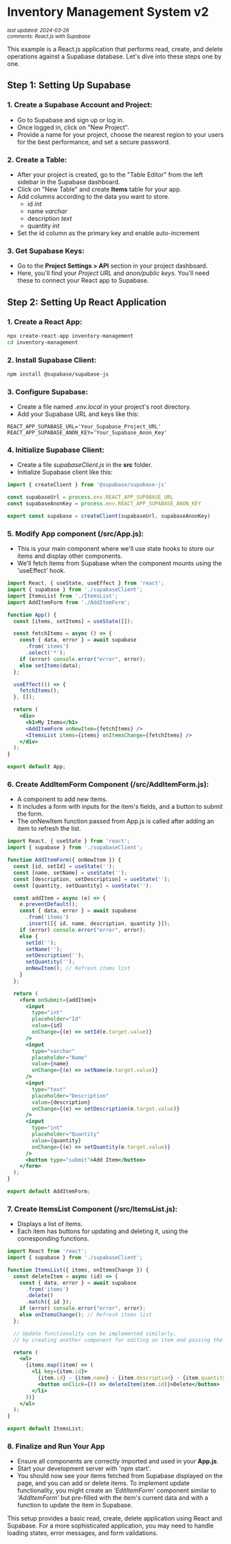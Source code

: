 # Inventory Management System v2

<sub>*last updated: 2024-03-26*</sub>
<br>
<sub>*comments: React.js with Supabase*</sub>

This example is a React.js application that performs read, create, and delete operations against a Supabase database. Let's dive into these steps one by one.

## Step 1: Setting Up Supabase

### 1. Create a Supabase Account and Project:

- Go to Supabase and sign up or log in.
- Once logged in, click on "New Project".
- Provide a name for your project, choose the nearest region to your users for the best performance, and set a secure password.

### 2. Create a Table:

- After your project is created, go to the "Table Editor" from the left sidebar in the Supabase dashboard.
- Click on "New Table" and create **Items** table for your app.
- Add columns according to the data you want to store.
    - id *int*
    - name *varchar* 
    - description *text*
    - quantity *int*
- Set the id column as the primary key and enable auto-increment

### 3. Get Supabase Keys:

- Go to the **Project Settings > API** section in your project dashboard.
- Here, you'll find your *Project URL* and *anon/public keys*. You'll need these to connect your React app to Supabase.

## Step 2: Setting Up React Application

### 1. Create a React App:

```bash
npx create-react-app inventory-management
cd inventory-management
```

### 2. Install Supabase Client:

```bash
npm install @supabase/supabase-js
```

### 3. Configure Supabase:
- Create a file named *.env.local* in your project's root directory.
- Add your Supabase URL and keys like this:

```
REACT_APP_SUPABASE_URL='Your_Supabase_Project_URL'
REACT_APP_SUPABASE_ANON_KEY='Your_Supabase_Anon_Key'
```

### 4. Initialize Supabase Client:

- Create a file *supabaseClient.js* in the **src** folder.
- Initialize Supabase client like this:

```javascript
import { createClient } from '@supabase/supabase-js'

const supabaseUrl = process.env.REACT_APP_SUPABASE_URL
const supabaseAnonKey = process.env.REACT_APP_SUPABASE_ANON_KEY

export const supabase = createClient(supabaseUrl, supabaseAnonKey)
```

### 5. Modify App component (/src/App.js):
- This is your main component where we'll use state hooks to store our items and display other components.
- We'll fetch items from Supabase when the component mounts using the 'useEffect' hook.

```jsx
import React, { useState, useEffect } from 'react';
import { supabase } from './supabaseClient';
import ItemsList from './ItemsList';
import AddItemForm from './AddItemForm';

function App() {
  const [items, setItems] = useState([]);

  const fetchItems = async () => {
    const { data, error } = await supabase
      .from('items')
      .select('*');
    if (error) console.error("error", error);
    else setItems(data);
  };

  useEffect(() => {
    fetchItems();
  }, []);

  return (
    <div>
      <h1>My Items</h1>
      <AddItemForm onNewItem={fetchItems} />
      <ItemsList items={items} onItemsChange={fetchItems} />
    </div>
  );
}

export default App;
```

### 6. Create AddItemForm Component (/src/AddItemForm.js):

- A component to add new items.
- It includes a form with inputs for the item's fields, and a button to submit the form.
- The onNewItem function passed from App.js is called after adding an item to refresh the list.

```jsx
import React, { useState } from 'react';
import { supabase } from './supabaseClient';

function AddItemForm({ onNewItem }) {
  const [id, setId] = useState('');
  const [name, setName] = useState('');
  const [description, setDescription] = useState('');
  const [quantity, setQuantity] = useState('');

  const addItem = async (e) => {
    e.preventDefault();
    const { data, error } = await supabase
      .from('items')
      .insert([{ id, name, description, quantity }]);
    if (error) console.error("error", error);
    else {
      setId('');
      setName('');
      setDescription('');
      setQuantity('');
      onNewItem(); // Refresh items list
    }
  };

  return (
    <form onSubmit={addItem}>
      <input
        type="int"
        placeholder="Id"
        value={id}
        onChange={(e) => setId(e.target.value)}
      />
      <input
        type="varchar"
        placeholder="Name"
        value={name}
        onChange={(e) => setName(e.target.value)}
      />
      <input
        type="text"
        placeholder="Description"
        value={description}
        onChange={(e) => setDescription(e.target.value)}
      />
      <input
        type="int"
        placeholder="Quantity"
        value={quantity}
        onChange={(e) => setQuantity(e.target.value)}
      />
      <button type="submit">Add Item</button>
    </form>
  );
}

export default AddItemForm;
```

### 7. Create ItemsList Component (/src/ItemsList.js):

- Displays a list of items.
- Each item has buttons for updating and deleting it, using the corresponding functions.

```jsx
import React from 'react';
import { supabase } from './supabaseClient';

function ItemsList({ items, onItemsChange }) {
  const deleteItem = async (id) => {
    const { data, error } = await supabase
      .from('items')
      .delete()
      .match({ id });
    if (error) console.error("error", error);
    else onItemsChange(); // Refresh items list
  };

  // Update functionality can be implemented similarly,
  // by creating another component for editing an item and passing the update function.

  return (
    <ul>
      {items.map((item) => (
        <li key={item.id}>
          {item.id} - {item.name} - {item.description} - {item.quantity}
          <button onClick={() => deleteItem(item.id)}>Delete</button>
        </li>
      ))}
    </ul>
  );
}

export default ItemsList;
```

### 8. Finalize and Run Your App

- Ensure all components are correctly imported and used in your **App.js**.
- Start your development server with 'npm start'.
- You should now see your items fetched from Supabase displayed on the page, and you can add or delete items. To implement update functionality, you might create an *'EditItemForm'* component similar to *'AddItemForm'* but pre-filled with the item's current data and with a function to update the item in Supabase.

This setup provides a basic read, create, delete application using React and Supabase. For a more sophisticated application, you may need to handle loading states, error messages, and form validations.